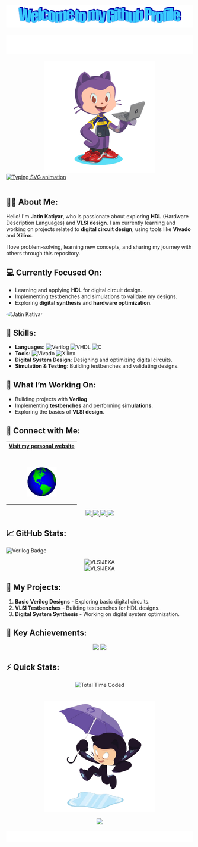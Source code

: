 <!-- "Hero" Header -->
<div align="left">
  <img src="https://github.com/VLSIJEXA/personal_note/blob/main/welcome.png" style="max-width: 100%;" alt="Welcome to my Github Profile" />
  <br />
  <br />
  <img height="50" alt="My Name is Jatin and I like HDL" src="https://raw.githubusercontent.com/VLSIJEXA/personal_note/main/personal_note.svg" />
  <br />
  <br />
  <div align="center">
  <img src="https://github.com/VLSIJEXA/personal_note/blob/main/octocat-moving.gif" alt="Octocat GIF" width="300" />
</div>

  <!-- Typing SVG animation -->
  <a href="https://git.io/typing-svg">
    <img src="https://readme-typing-svg.demolab.com?font=Fira+Code&pause=1000&color=F728F2&width=435&lines=Open+Source+Contributor+%40+VLSIJEXA" alt="Typing SVG animation" />
  </a>

  <br />
  <br />

##  🙋‍♂️ **About Me**:

Hello! I'm **Jatin Katiyar**,  who is passionate about exploring **HDL** (Hardware Description Languages) and **VLSI design**. I am currently learning and working on projects related to **digital circuit design**, using tools like **Vivado** and **Xilinx**. 

I love problem-solving, learning new concepts, and sharing my journey with others through this repository.

## 💻 **Currently Focused On**:
- Learning and applying **HDL** for digital circuit design.
- Implementing testbenches and simulations to validate my designs.
- Exploring **digital synthesis** and **hardware optimization**.


<img src="https://avatars.githubusercontent.com/u/66388388?v=4" alt="Jatin Katiyar" width="150" style="border-radius:50%;">


## 🚀 **Skills**:

- **Languages**: ![Verilog](https://img.shields.io/badge/Verilog-343F47?style=for-the-badge&logo=verilog&logoColor=white) ![VHDL](https://img.shields.io/badge/VHDL-0A1D2D?style=for-the-badge&logo=vhdl&logoColor=white) ![C](https://img.shields.io/badge/C-00599C?style=for-the-badge&logo=c&logoColor=white)
- **Tools**: ![Vivado](https://img.shields.io/badge/Vivado-000000?style=for-the-badge&logo=vivado&logoColor=white) ![Xilinx](https://img.shields.io/badge/Xilinx-FF6F00?style=for-the-badge&logo=xilinx&logoColor=white)
- **Digital System Design**: Designing and optimizing digital circuits.
- **Simulation & Testing**: Building testbenches and validating designs.

## 🌱 **What I’m Working On**:

- Building projects with **Verilog**
- Implementing **testbenches** and performing **simulations**.
- Exploring the basics of **VLSI design**.

## 🔗 **Connect with Me**:
<table width="100%" align="center">
<tr>
<td align="center">
<a href="https://sites.google.com/view/vlsijexa/home">
<strong>Visit my personal website </strong>
<br />
<br />
<br />

<p>

<img alt="Globe" height="80" src="https://github.com/VLSIJEXA/personal_note/blob/main/globe.gif">
</a>
</p>

</td>
</tr>
</table>


<div align="center">
  <a href="https://www.linkedin.com/in/jatin-k-8427102bb?utm_source=share&utm_campaign=share_via&utm_content=profile&utm_medium=android_app">
    <img src="https://img.shields.io/badge/LinkedIn-%230077B5.svg?&style=for-the-badge&logo=linkedin&logoColor=white" />
  </a>
  <a href="https://cleverx.com/@JATIN-KATIYAR">
    <img src="https://img.shields.io/badge/CleverX-%2310a37f.svg?&style=for-the-badge&logo=cleverx&logoColor=white" />
  </a>
  <a href="https://www.scribd.com/user/572364691/Jatin-katiyar">
    <img src="https://img.shields.io/badge/Scribd-%23FF6F00.svg?&style=for-the-badge&logo=scribd&logoColor=white" />
  </a>
 <a href="mailto:katiyarjatin943@gmail.com">
    <img src="https://img.shields.io/badge/Email-%23D14836.svg?&style=for-the-badge&logo=gmail&logoColor=white" />
  </a>
</div>

## 📈 **GitHub Stats**:

![Verilog Badge](https://img.shields.io/badge/Language-Verilog-blue?style=for-the-badge&logo=verilog&logoColor=white)
<div align="center">
  <img src="https://github-readme-stats.vercel.app/api/top-langs?username=VLSIJEXA&show_icons=true&theme=radical" alt="VLSIJEXA" />
</div>

<div align="center">
  <img src="https://github-readme-stats.vercel.app/api?username=VLSIJEXA&show_icons=true&theme=radical" alt="VLSIJEXA" />
</div>


## 🔭 **My Projects**:

1. **Basic Verilog Designs** - Exploring basic digital circuits.
2. **VLSI Testbenches** - Building testbenches for HDL designs.
3. **Digital System Synthesis** - Working on digital system optimization.


## 🎯 **Key Achievements**:

<div align="center">
  <img src="https://img.shields.io/badge/Repositories-12-green?style=flat&logo=github&logoColor=white" />
  <img src="https://img.shields.io/badge/Stars-11-yellow?style=flat&logo=github&logoColor=white" />
</div>

## ⚡ **Quick Stats**:

<div align="center">
 
  <!-- Total Time Coded -->
  <img src="https://img.shields.io/badge/Total%20Time%20Coded-120%20hrs-yellow?style=for-the-badge&logo=clock&logoColor=white" alt="Total Time Coded"/>
</div>
 <br />
  <br />
  <div align="center">
  <img src="https://github.com/VLSIJEXA/personal_note/blob/main/puddle_jumper_octodex-removebg-preview.png" alt="Octocat GIF" width="300" />
</div>

<p align="center">
  <!-- Profile Visitors Badge (Static Count Example) -->
  <a href="https://github.com/VLSIJEXA">
    <img src="https://komarev.com/ghpvc/?username=VLSIJEXAe&style=flat-square"/>
  </a>
</p>

 <!-- Updated SVG from raw URL -->
  <img src="https://github.com/VLSIJEXA/personal_note/blob/main/marquee.svg" alt="Marquee SVG" style="max-width: 100%;" />

  <br />
  <br />
